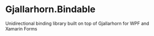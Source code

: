 # Gjallarhorn.Bindable
Unidirectional binding library built on top of Gjallarhorn for WPF and Xamarin Forms
